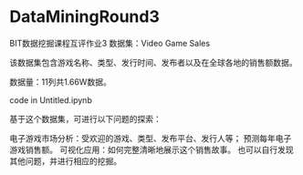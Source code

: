 # DataMiningRound3
BIT数据挖掘课程互评作业3
数据集：Video Game Sales

该数据集包含游戏名称、类型、发行时间、发布者以及在全球各地的销售额数据。

数据量：11列共1.66W数据。

code in Untitled.ipynb

基于这个数据集，可进行以下问题的探索：

电子游戏市场分析：受欢迎的游戏、类型、发布平台、发行人等；
预测每年电子游戏销售额。
可视化应用：如何完整清晰地展示这个销售故事。
也可以自行发现其他问题，并进行相应的挖掘。

